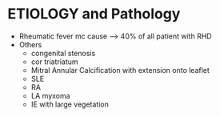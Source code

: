 # ETIOLOGY and Pathology 
- Rheumatic fever mc cause --> 40% of all patient with RHD 
- Others 
	- congenital stenosis 
	- cor triatriatum 
	- Mitral Annular Calcification with extension onto leaflet 
	- SLE 
	- RA 
	- LA myxoma 
	- IE with large vegetation 